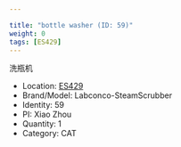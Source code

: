 ```yaml
---

title: "bottle washer (ID: 59)"
weight: 0
tags: [ES429]
---
```


洗瓶机

<!--more-->



- Location: [ES429](../../tags/es429)
- Brand/Model: Labconco-SteamScrubber
- Identity: 59
- PI: Xiao Zhou
- Quantity: 1
- Category: CAT






